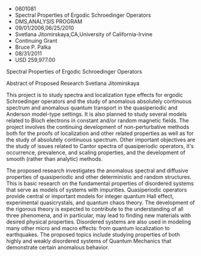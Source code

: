 
* 0601081
* Spectral Properties of Ergodic Schroedinger Operators
* DMS,ANALYSIS PROGRAM
* 09/01/2006,06/25/2010
* Svetlana Jitomirskaya,CA,University of California-Irvine
* Continuing Grant
* Bruce P. Palka
* 08/31/2011
* USD 259,977.00

Spectral Properties of Ergodic Schroedinger Operators

Abstract of Proposed Research Svetlana Jitomirskaya

This project is to study spectra and localization type effects for ergodic
Schroedinger operators and the study of anomalous absolutely continuous spectrum
and anomalous quantum transport in the quasiperiodic and Anderson model-type
settings. It is also planned to study several models related to Bloch electrons
in constant and/or random magnetic fields. The project involves the continuing
development of non-perturbative methods both for the proofs of localization and
other related properties as well as for the study of absolutely continuous
spectrum. Other important objectives are the study of issues related to Cantor
spectra of quasiperiodic operators, it's occurrence, prevalence, and scaling
properties, and the development of smooth (rather than analytic) methods.

The proposed research investigates the anomalous spectral and diffusive
properties of quasiperiodic and other deterministic and random structures. This
is basic research on the fundamental properties of disordered systems that serve
as models of systems with impurities. Quasiperiodic operators provide central or
important models for integer quantum Hall effect, experimental quasicrystals,
and quantum chaos theory. The development of the rigorous theory is expected to
contribute to the understanding of all three phenomena, and in particular, may
lead to finding new materials with desired physical properties. Disordered
systems are also used in modeling many other micro and macro effects: from
quantum localization to earthquakes. The proposed topics include studying
properties of both highly and weakly disordered systems of Quantum Mechanics
that demonstrate certain anomalous behavior.
































